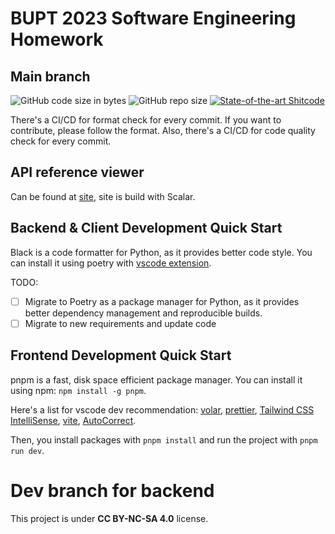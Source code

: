# BUPT 2023 Software Engineering Homework

## Main branch
![GitHub code size in bytes](https://img.shields.io/github/languages/code-size/Nickid2018/BUPT-2023-SE-Homework)
![GitHub repo size](https://img.shields.io/github/repo-size/Nickid2018/BUPT-2023-SE-Homework)
[![State-of-the-art Shitcode](https://img.shields.io/static/v1?label=Many&message=Shitcodes&color=7B5804)](https://github.com/trekhleb/state-of-the-art-shitcode)

There's a CI/CD for format check for every commit. If you want to contribute, please follow the format.
Also, there's a CI/CD for code quality check for every commit. 

## API reference viewer
Can be found at [site](https://docs.cloud0310.cn/), site is build with Scalar.

## Backend & Client Development Quick Start

Black is a code formatter for Python, as it provides better code style.
You can install it using poetry with [vscode extension](https://marketplace.visualstudio.com/items?itemName=ms-python.black-formatter).

TODO: 
- [ ] Migrate to Poetry as a package manager for Python, as it provides better dependency management and reproducible builds. 
- [ ] Migrate to new requirements and update code
## Frontend Development Quick Start
pnpm is a fast, disk space efficient package manager. You can install it using npm: `npm install -g pnpm`.

Here's a list for vscode dev recommendation: [volar](https://marketplace.visualstudio.com/items?itemName=Vue.volar), [prettier](https://marketplace.visualstudio.com/items?itemName=esbenp.prettier-vscode), [Tailwind CSS IntelliSense](https://marketplace.visualstudio.com/items?itemName=bradlc.vscode-tailwindcss), [vite](https://marketplace.visualstudio.com/items?itemName=antfu.vite), [AutoCorrect](https://marketplace.visualstudio.com/items?itemName=huacnlee.autocorrect).

Then, you install packages with `pnpm install` and run the project with `pnpm run dev`.

# Dev branch for backend

This project is under **CC BY-NC-SA 4.0** license.
